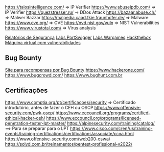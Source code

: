 https://talosintelligence.com/ => IP Verifier
https://www.abuseipdb.com/ => IP Verifier
https://quezstresser.ru/ => DDos Attack
https://bazaar.abuse.ch/  => Malwer Bazzar
https://malpedia.caad.fkie.fraunhofer.de/ => Malware 
https://www.cve.org/ => CVE
https://nvd.nist.gov/vuln => NIST Vulnerabilities
https://www.virustotal.com/ => Virus analysis

[Relatórios de Segurança](https://web.archive.org/web/20210513155142/https://www.bugcrowd.com/resources/reports/bugcrowd-priority-one-report/)
[Labs PortSwigger](https://portswigger.net/users/register)
[Labs Wargames](https://overthewire.org/wargames/)
[Hackthebox](https://www.hackthebox.com/)
[Máquina virtual com vulnerabilidades](http://www.itsecgames.com/index.htm)

## Bug Bounty
[Site para recompensas por Bug Bounty](https://hackerone.com/hacktivity)
https://www.hackerone.com/
https://www.bugcrowd.com/
https://www.bughunt.com.br

## Certificações

https://www.comptia.org/pt/certificacoes/security => Certificado introdutório, antes de fazer o CEH ou OSCP
https://www.offensive-security.com/pwk-oscp/
https://www.eccouncil.org/programs/certified-ethical-hacker-ceh/
https://www.eccouncil.org/programs/licensed-penetration-tester-lpt-master/
https://alpinesecurity.com/training/catalog/  ==> Para se preparar para o LPT
https://www.cisco.com/c/en/us/training-events/training-certifications/certifications/associate/ccna.html
https://www.offensive-security.com/web200-oswa/
https://solyd.com.br/treinamentos/pentest-profissional-v2022/
